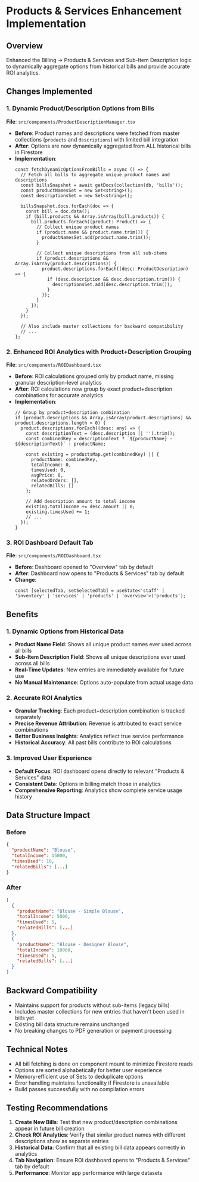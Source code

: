 # Products & Services Enhancement Implementation

## Overview
Enhanced the Billing → Products & Services and Sub-Item Description logic to dynamically aggregate options from historical bills and provide accurate ROI analytics.

## Changes Implemented

### 1. Dynamic Product/Description Options from Bills
**File**: `src/components/ProductDescriptionManager.tsx`

- **Before**: Product names and descriptions were fetched from master collections (`products` and `descriptions`) with limited bill integration
- **After**: Options are now dynamically aggregated from ALL historical bills in Firestore
- **Implementation**:
  ```tsx
  const fetchDynamicOptionsFromBills = async () => {
    // Fetch all bills to aggregate unique product names and descriptions
    const billsSnapshot = await getDocs(collection(db, 'bills'));
    const productNamesSet = new Set<string>();
    const descriptionsSet = new Set<string>();
    
    billsSnapshot.docs.forEach(doc => {
      const bill = doc.data();
      if (bill.products && Array.isArray(bill.products)) {
        bill.products.forEach((product: Product) => {
          // Collect unique product names
          if (product.name && product.name.trim()) {
            productNamesSet.add(product.name.trim());
          }
          
          // Collect unique descriptions from all sub-items
          if (product.descriptions && Array.isArray(product.descriptions)) {
            product.descriptions.forEach((desc: ProductDescription) => {
              if (desc.description && desc.description.trim()) {
                descriptionsSet.add(desc.description.trim());
              }
            });
          }
        });
      }
    });
    
    // Also include master collections for backward compatibility
    // ...
  };
  ```

### 2. Enhanced ROI Analytics with Product+Description Grouping
**File**: `src/components/ROIDashboard.tsx`

- **Before**: ROI calculations grouped only by product name, missing granular description-level analytics
- **After**: ROI calculations now group by exact product+description combinations for accurate analytics
- **Implementation**:
  ```tsx
  // Group by product+description combination
  if (product.descriptions && Array.isArray(product.descriptions) && product.descriptions.length > 0) {
    product.descriptions.forEach((desc: any) => {
      const descriptionText = (desc.description || '').trim();
      const combinedKey = descriptionText ? `${productName} - ${descriptionText}` : productName;
      
      const existing = productsMap.get(combinedKey) || {
        productName: combinedKey,
        totalIncome: 0,
        timesUsed: 0,
        avgPrice: 0,
        relatedOrders: [],
        relatedBills: []
      };

      // Add description amount to total income
      existing.totalIncome += desc.amount || 0;
      existing.timesUsed += 1;
      // ...
    });
  }
  ```

### 3. ROI Dashboard Default Tab
**File**: `src/components/ROIDashboard.tsx`

- **Before**: Dashboard opened to "Overview" tab by default
- **After**: Dashboard now opens to "Products & Services" tab by default
- **Change**: 
  ```tsx
  const [selectedTab, setSelectedTab] = useState<'staff' | 'inventory' | 'services' | 'products' | 'overview'>('products');
  ```

## Benefits

### 1. Dynamic Options from Historical Data
- **Product Name Field**: Shows all unique product names ever used across all bills
- **Sub-Item Description Field**: Shows all unique descriptions ever used across all bills
- **Real-Time Updates**: New entries are immediately available for future use
- **No Manual Maintenance**: Options auto-populate from actual usage data

### 2. Accurate ROI Analytics
- **Granular Tracking**: Each product+description combination is tracked separately
- **Precise Revenue Attribution**: Revenue is attributed to exact service combinations
- **Better Business Insights**: Analytics reflect true service performance
- **Historical Accuracy**: All past bills contribute to ROI calculations

### 3. Improved User Experience
- **Default Focus**: ROI dashboard opens directly to relevant "Products & Services" data
- **Consistent Data**: Options in billing match those in analytics
- **Comprehensive Reporting**: Analytics show complete service usage history

## Data Structure Impact

### Before
```json
{
  "productName": "Blouse",
  "totalIncome": 15000,
  "timesUsed": 10,
  "relatedBills": [...]
}
```

### After
```json
[
  {
    "productName": "Blouse - Simple Blouse",
    "totalIncome": 5000,
    "timesUsed": 5,
    "relatedBills": [...]
  },
  {
    "productName": "Blouse - Designer Blouse",
    "totalIncome": 10000,
    "timesUsed": 5,
    "relatedBills": [...]
  }
]
```

## Backward Compatibility
- Maintains support for products without sub-items (legacy bills)
- Includes master collections for new entries that haven't been used in bills yet
- Existing bill data structure remains unchanged
- No breaking changes to PDF generation or payment processing

## Technical Notes
- All bill fetching is done on component mount to minimize Firestore reads
- Options are sorted alphabetically for better user experience
- Memory-efficient use of Sets to deduplicate options
- Error handling maintains functionality if Firestore is unavailable
- Build passes successfully with no compilation errors

## Testing Recommendations
1. **Create New Bills**: Test that new product/description combinations appear in future bill creation
2. **Check ROI Analytics**: Verify that similar product names with different descriptions show as separate entries
3. **Historical Data**: Confirm that all existing bill data appears correctly in analytics
4. **Tab Navigation**: Ensure ROI dashboard opens to "Products & Services" tab by default
5. **Performance**: Monitor app performance with large datasets
